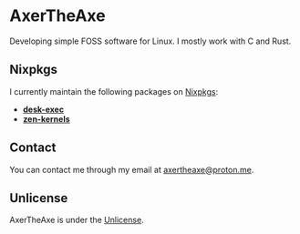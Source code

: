 # AxerTheAxe

Developing simple FOSS software for Linux. I mostly work with C and Rust.


## Nixpkgs

I currently maintain the following packages on [Nixpkgs](https://github.com/NixOS/nixpkgs):

- **[desk-exec](https://github.com/NixOS/nixpkgs/blob/master/pkgs/by-name/de/desk-exec/package.nix)**
- **[zen-kernels](https://github.com/NixOS/nixpkgs/blob/master/pkgs/os-specific/linux/kernel/zen-kernels.nix)**

## Contact

You can contact me through my email at axertheaxe@proton.me.

## Unlicense

AxerTheAxe is under the [Unlicense](UNLICENSE).
